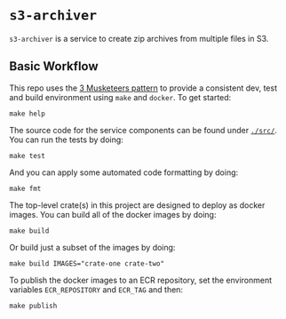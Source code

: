 # `s3-archiver`

`s3-archiver` is a service to create zip archives from multiple files in S3.

## Basic Workflow

This repo uses the [3 Musketeers pattern](https://3musketeers.io/) to provide a consistent
dev, test and build environment using `make` and `docker`. To get started:

```
make help
```

The source code for the service components can be found under [`./src/`](./src/).
You can run the tests by doing:

```
make test
```

And you can apply some automated code formatting by doing:

```
make fmt
```

The top-level crate(s) in this project are designed to deploy as docker images.
You can build all of the docker images by doing:

```
make build
```

Or build just a subset of the images by doing:

```
make build IMAGES="crate-one crate-two"
```

To publish the docker images to an ECR repository, set the environment variables
`ECR_REPOSITORY` and `ECR_TAG` and then:

```
make publish
```
